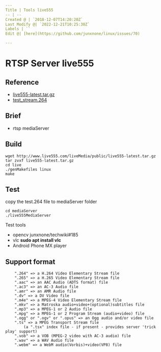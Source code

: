 ```yaml
---
Title | Tools live555
-- | --
Created @ | `2018-12-07T14:20:20Z`
Last Modify @| `2022-12-21T10:25:30Z`
Labels | ``
Edit @| [here](https://github.com/junxnone/linux/issues/70)

---
```

# RTSP Server live555

## Reference
- [live555-latest.tar.gz](http://www.live555.com/liveMedia/public/live555-latest.tar.gz)
- [test_stream.264](https://media.githubusercontent.com/media/Intel-Media-SDK/MediaSDK/master/tests/content/test_stream.264) 

## Brief
- rtsp mediaServer

## Build

```
wget http://www.live555.com/liveMedia/public/live555-latest.tar.gz
tar zvxf live555-latest.tar.gz
cd live
./genMakefiles linux
make
```

## Test
copy the test.264 file to mediaServer folder
```
cd mediaServer
./live555MediaServer
```
Test tools
- opencv junxnone/techwiki#185 
- vlc **sudo apt install vlc**
- Android Phone MX player

## Support format

```
	".264" => a H.264 Video Elementary Stream file
	".265" => a H.265 Video Elementary Stream file
	".aac" => an AAC Audio (ADTS format) file
	".ac3" => an AC-3 Audio file
	".amr" => an AMR Audio file
	".dv" => a DV Video file
	".m4e" => a MPEG-4 Video Elementary Stream file
	".mkv" => a Matroska audio+video+(optional)subtitles file
	".mp3" => a MPEG-1 or 2 Audio file
	".mpg" => a MPEG-1 or 2 Program Stream (audio+video) file
	".ogg" or ".ogv" or ".opus" => an Ogg audio and/or video file
	".ts" => a MPEG Transport Stream file
		(a ".tsx" index file - if present - provides server 'trick play' support)
	".vob" => a VOB (MPEG-2 video with AC-3 audio) file
	".wav" => a WAV Audio file
	".webm" => a WebM audio(Vorbis)+video(VP8) file
```
